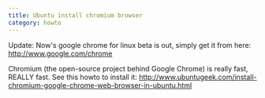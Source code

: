```yaml
---
title: Ubuntu install chromium browser
category: howto
---
```


Update: Now's google chrome for linux beta is out, simply get it from here: <http://www.google.com/chrome>

Chromium (the open-source project behind Google Chrome) is really fast, REALLY fast. See this howto to install it:
<http://www.ubuntugeek.com/install-chromium-google-chrome-web-browser-in-ubuntu.html>



